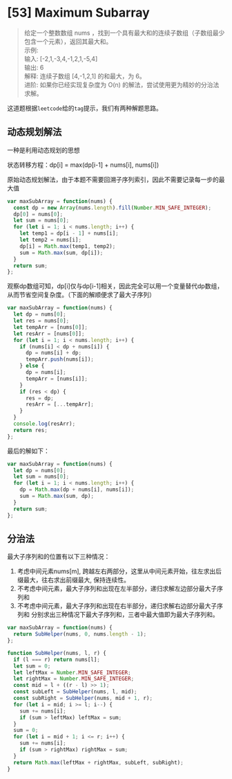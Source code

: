 # [53] Maximum Subarray

>给定一个整数数组 nums ，找到一个具有最大和的连续子数组（子数组最少包含一个元素），返回其最大和。\
>示例:\
>输入: [-2,1,-3,4,-1,2,1,-5,4]\
>输出: 6\
>解释: 连续子数组 [4,-1,2,1] 的和最大，为 6。\
>进阶: 如果你已经实现复杂度为 O(n) 的解法，尝试使用更为精妙的分治法求解。

这道题根据`leetcode`给的`tag`提示，我们有两种解题思路。

## 动态规划解法

一种是利用动态规划的思想

状态转移方程：dp[i] = max(dp[i-1] + nums[i], nums[i])

原始动态规划解法，由于本题不需要回溯子序列索引，因此不需要记录每一步的最大值

```js
var maxSubArray = function(nums) {
  const dp = new Array(nums.length).fill(Number.MIN_SAFE_INTEGER);
  dp[0] = nums[0];
  let sum = nums[0];
  for (let i = 1; i < nums.length; i++) {
    let temp1 = dp[i - 1] + nums[i];
    let temp2 = nums[i];
    dp[i] = Math.max(temp1, temp2);
    sum = Math.max(sum, dp[i]);
  }
  return sum;
};
```

观察dp数组可知，dp[i]仅与dp[i-1]相关，因此完全可以用一个变量替代dp数组，从而节省空间复杂度。（下面的解顺便求了最大子序列）

```js
var maxSubArray = function(nums) {
  let dp = nums[0];
  let res = nums[0];
  let tempArr = [nums[0]];
  let resArr = [nums[0]];
  for (let i = 1; i < nums.length; i++) {
    if (nums[i] < dp + nums[i]) {
      dp = nums[i] + dp;
      tempArr.push(nums[i]);
    } else {
      dp = nums[i];
      tempArr = [nums[i]];
    }
    if (res < dp) {
      res = dp;
      resArr = [...tempArr];
    }
  }
  console.log(resArr);
  return res;
};
```

最后的解如下：

```js
var maxSubArray = function(nums) {
  let dp = nums[0];
  let sum = nums[0];
  for (let i = 1; i < nums.length; i++) {
    dp = Math.max(dp + nums[i], nums[i]);
    sum = Math.max(sum, dp);
  }
  return sum;
};
```

## 分治法

最大子序列和的位置有以下三种情况：

1. 考虑中间元素nums[m], 跨越左右两部分，这里从中间元素开始，往左求出后缀最大，往右求出前缀最大, 保持连续性。
2. 不考虑中间元素，最大子序列和出现在左半部分，递归求解左边部分最大子序列和
3. 不考虑中间元素，最大子序列和出现在右半部分，递归求解右边部分最大子序列和
分别求出三种情况下最大子序列和，三者中最大值即为最大子序列和。

```js
var maxSubArray = function(nums) {
  return SubHelper(nums, 0, nums.length - 1);
};

function SubHelper(nums, l, r) {
  if (l === r) return nums[l];
  let sum = 0;
  let leftMax = Number.MIN_SAFE_INTEGER;
  let rightMax = Number.MIN_SAFE_INTEGER;
  const mid = l + ((r - l) >> 1);
  const subLeft = SubHelper(nums, l, mid);
  const subRight = SubHelper(nums, mid + 1, r);
  for (let i = mid; i >= l; i--) {
    sum += nums[i];
    if (sum > leftMax) leftMax = sum;
  }
  sum = 0;
  for (let i = mid + 1; i <= r; i++) {
    sum += nums[i];
    if (sum > rightMax) rightMax = sum;
  }
  return Math.max(leftMax + rightMax, subLeft, subRight);
}
```
